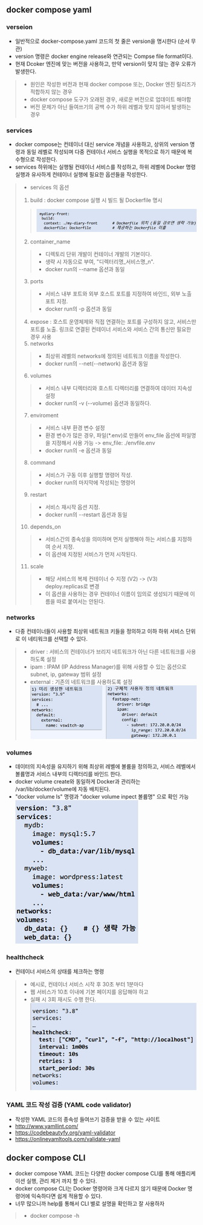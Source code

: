 ## docker compose yaml 

### verseion
- 일반적으로 docker-compose.yaml 코드의 첫 줄은 version을 명시한다 (순서 무관)
- version 명령은 docker engine release와 연관되는 Compse file format이다. 
- 현재 Dcoker 엔진에 맞는 버전을 사용하고, 만약 version이 맞지 않는 경우 오류가 발생한다.
> - 원인은 작성한 버전과 현재 docker compose 또는, Docker 엔진 릴리즈가 적합하지 않는 경우
> - docker compose 도구가 오래된 경우, 새로운 버전으로 업데이트 해야함
> - 버전 문제가 아닌 들여쓰기의 공백 수가 하위 레벨과 맞지 않아서 발생하는 경우

### services
- docker compose는 컨테이너 대신 service 개념을 사용하고, 상위의 version 명령과 동일 레벨로 작성되며 다중 컨테이너 서비스 실행을 목적으로 하기 때문에 복수형으로 작성한다.
- services 하위에는 실행될 컨테이너 서비스를 작성하고, 하위 레벨에 Docker 명령 실행과 유사하게 컨테이너 실행에 필요한 옵션들을 작성한다.
> - services 의 옵션
> 1. build : docker compose 실행 시 빌드 될 Dockerfile 명시
> >  ![docker_services_file](../docker_compose/img/docker_services_file.png)    
> 2. container_name 
> > - 디렉토리 단위 개발이 컨테이너 개발의 기본이다.
> > - 생략 시 자동으로 부여, "디렉터리명_서비스명_n".
> > - docker run의 --name 옵션과 동일
> 3. ports
> > - 서비스 내부 포트와 외부 호스트 포트를 지정하여 바인드, 외부 노출 포트 지정.
> > - docker run의 -p 옵션과 동일
 > 4. expose : 호스트 운영체제와 직접 연결하는 포트를 구성하지 않고, 서비스만 포트를 노출. 링크로 연결된 컨테이너 서비스와 서비스 간의 통신만 필요한 경우 사용
 > 5. networks
 > > - 최상위 레벨의 networks에 정의된 네트워크 이름을 작성한다.
 > > - docker run의 --net(--network) 옵션과 동일
 > 6. volumes 
 > > - 서비스 내부 디렉터리와 호스트 디렉터리를 연결하여 데이터 지속성 설정
 > > - docker run의 -v (--volume) 옵션과 동일하다.
 > 7. enviroment
 > > - 서비스 내부 환경 변수 설정
 > > - 환경 변수가 많은 경우, 파일(*.env)로 만들어 env_file 옵션에 파일명을 지정해서 사용 가능 -> env_file: ./envfile.env
 > > - docker run의 -e 옵션과 동일
 > 8. command
 > > - 서비스가 구동 이후 실행할 명령어 작성.
 > > - docker run의 마지막에 작성되는 명령어
 > 9. restart 
 > > - 서비스 재시작 옵션 지정.
 > > - docker run의 --restart 옵션과 동일
> 10. depends_on
> >  - 서비스간의 종속성을 의미하며 먼저 실행해야 하는 서비스를 지정하여 순서 지정.
> >  - 이 옵션에 지정된 서비스가 먼저 시작된다.
> 11. scale
> > - 해당 서비스의 복제 컨테이너 수 지정 (V2) -> (V3) deploy.replicas로 변경
> > - 이 옵션을 사용하는 경우 컨테이너 이름이 임의로 생성되기 때문에 이름을 따로 붙여서는 안된다.

### networks
- 다중 컨테이너들이 사용할 최상위 네트워크 키들을 정의하고 이하 하위 서비스 단위로 이 네티워크를 선택할 수 있다.
> - driver : 서비스의 컨테이너가 브리지 네트워크가 아닌 다른 네트워크를 사용하도록 설정
> - ipam : IPAM (IP Address Manager)를 위해 사용할 수 있는 옵션으로 subnet, ip, gateway 범위 설정
> - external : 기존의 네트워크를 사용하도록 설정
![ docker_yaml_networks](../docker_compose/img/docker_yaml_networks.png)    
### volumes
- 데이터의 지속성을 유지하기 위해 최상위 레벨에 볼륨을 정의하고, 서비스 레벨에서 볼륨명과 서비스 내부의 디렉터리를 바인드 한다.
- docker volume create와 동일하게 Docker과 관리하는 /var/lib/docker/volume에 자동 배치된다.
- "docker volume ls" 명령과 "docker volume inpect 볼륨명" 으로 확인 가능  
![ docker_volumes_yaml](../docker_compose/img/docker_volumes_yaml.png)  
### healthcheck 
- 컨테이너 서비스의 상태를 체크하는 명령
> - 예시로, 컨테이너 서비스 시작 후 30초 부터 1분마다 
> - 웹 서비스가 10초 이내에 기본 페이지를 응답해야 하고
> - 실패 시 3회 재시도 수행 한다.  
> ![ docker_health_check](../docker_compose/img/docker_health_check.png)  

### YAML 코드 작성 검증 (YAML code validator)
- 작성한 YAML 코드의 종속성 들여쓰기 검증을 받을 수 있는 사이트
- http://www.yamllint.com/
- https://codebeautyfy.org/yaml-validator
- https://onlineyamltools.com/validate-yaml

## docker compose CLI
- docker compose YAML 코드는 다양한 docker compose CLI를 통해 애플리케이션 실행, 관리 제거 까지 할 수 있다.
- docker compose CLI는 Docker 명령어와 크게 다르지 않기 때문에 Docker 명령어에 익숙하다면 쉽게 적용할 수 있다.
- 너무 많으니까 help를 통해서 CLI 별로 설명을 확인하고 잘 사용하자
> - docker compose -h
